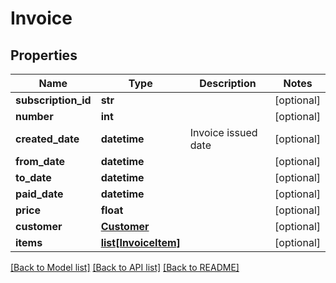 # Invoice

## Properties
Name | Type | Description | Notes
------------ | ------------- | ------------- | -------------
**subscription_id** | **str** |  | [optional] 
**number** | **int** |  | [optional] 
**created_date** | **datetime** | Invoice issued date | [optional] 
**from_date** | **datetime** |  | [optional] 
**to_date** | **datetime** |  | [optional] 
**paid_date** | **datetime** |  | [optional] 
**price** | **float** |  | [optional] 
**customer** | [**Customer**](Customer.md) |  | [optional] 
**items** | [**list[InvoiceItem]**](InvoiceItem.md) |  | [optional] 

[[Back to Model list]](../README.md#documentation-for-models) [[Back to API list]](../README.md#documentation-for-api-endpoints) [[Back to README]](../README.md)


